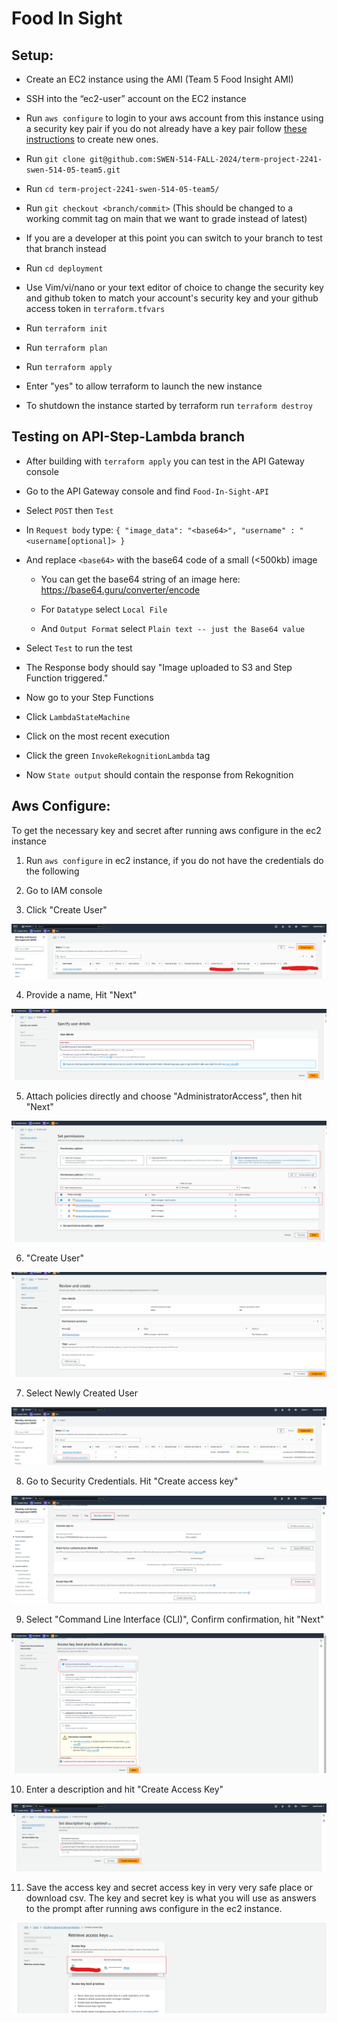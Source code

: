 # Food In Sight

## Setup:

- Create an EC2 instance using the AMI (Team 5 Food Insight AMI)

- SSH into the “ec2-user” account on the EC2 instance

- Run `aws configure` to login to your aws account from this instance using a security key pair if you do not already have a key pair follow [these instructions](#aws-configure) to create new ones.

- Run `git clone git@github.com:SWEN-514-FALL-2024/term-project-2241-swen-514-05-team5.git`

- Run `cd term-project-2241-swen-514-05-team5/`

- Run `git checkout <branch/commit>` (This should be changed to a working commit tag on main that we want to grade instead of latest)

- If you are a developer at this point you can switch to your branch to test that branch instead

- Run `cd deployment`

- Use Vim/vi/nano or your text editor of choice to change the security key and github token to match your account's
  security key and your github access token in `terraform.tfvars`

- Run `terraform init`

- Run `terraform plan`

- Run `terraform apply`

- Enter "yes" to allow terraform to launch the new instance

- To shutdown the instance started by terraform run `terraform destroy`

## Testing on API-Step-Lambda branch

- After building with `terraform apply` you can test in the API Gateway console
- Go to the API Gateway console and find `Food-In-Sight-API`
- Select `POST` then `Test`
- In `Request body` type:
  `{
	"image_data": "<base64>",
	"username" : "<username[optional]>
}`
- And replace `<base64>` with the base64 code of a small (<500kb) image

  - You can get the base64 string of an image here: https://base64.guru/converter/encode

  - For `Datatype` select `Local File`
  - And `Output Format` select `Plain text -- just the Base64 value`

- Select `Test` to run the test
- The Response body should say "Image uploaded to S3 and Step Function triggered."

- Now go to your Step Functions
- Click `LambdaStateMachine`
- Click on the most recent execution
- Click the green `InvokeRekognitionLambda` tag
- Now `State output` should contain the response from Rekognition

## Aws Configure:

To get the necessary key and secret after running aws configure in the ec2 instance

1. Run `aws configure` in ec2 instance, if you do not have the credentials do the following

2. Go to IAM console

3. Click "Create User"

![alt text](readme-image/image.png)

4. Provide a name, Hit "Next"

![alt text](readme-image/image2.png)

5. Attach policies directly and choose "AdministratorAccess", then hit "Next"

![alt text](readme-image/image3.png)

6. "Create User"

![alt text](readme-image/image4.png)

7. Select Newly Created User

![alt text](readme-image/image5.png)

8. Go to Security Credentials. Hit "Create access key"

![alt text](readme-image/image6.png)

9. Select "Command Line Interface (CLI)", Confirm confirmation, hit "Next"

![alt text](readme-image/image7.png)

10. Enter a description and hit "Create Access Key"

![alt text](readme-image/image8.png)

11. Save the access key and secret access key in very very safe place or download csv. The key and secret key is what you will use as answers to the prompt after running aws configure in the ec2 instance.

![alt text](readme-image/image9.png)
